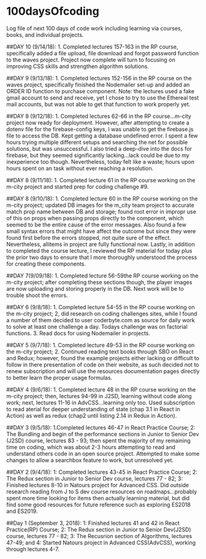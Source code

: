 # 100daysOfcoding
Log file of next 100 days of code work including learning via courses, books, and individual projects.

##DAY 10 (9/14/18): 1. Completed lectures 157-163 in the RP course, specifically added a file upload, file download and forgot password function to the waves project.  Project now complete will turn to focusing on improving CSS skills and strengthen algorithm solutions.

##DAY 9 (9/13/18): 1. Completed lectures 152-156 in the RP course on the waves project, specifically finished the Nodemailer set-up and added an ORDER ID function to purchase component.  Note: the lectures used a fake gmail account to send and receive, yet I chose to try to use the Ethereal test mail accounts, but was not able to get that function to work properly yet.

##DAY 8 (9/12/18): 1. Completed lectures 62-66 in the RP course...m-city project now ready for deployment.  However, after attempting to create a dotenv file for the firebase-config keys, I was unable to get the firebase.js file to access the DB.  Kept getting a database undefined error.  I spent a few hours trying multiple different setups and searching the net for possible solutions, but was unsuccessful.  I also tried a deep-dive into the docs for firebase, but they seemed significantly lacking...lack could be due to my inexperience too though.  Nevertheless, today felt like a waste; hours upon hours spent on an task without ever reaching a resolution.

##DAY 8 (9/11/18): 1. Completed lecture 61 in the RP course working on the m-city project and started prep for coding challenge #9.  

##DAY 8 (9/10/18): 1. Completed lecture 60 in the RP course working on the m-city project; updated DB images for the m_city team project to accurate match prop name between DB and storage; found root error in impropr use of this on props when passing props directly to the component, which seemed to be the entire cause of the error messages.  Also found a few small syntax errors that might have affect the outcome but since they were found first before the errors stopped, not quite sure of the effect.  Nevertheless, allitems in project are fully functional now.  Lastly, in addition to completed the course lecture, I reviewed the RP material for today plus the prior two days to ensure that I more thoroughly understood the process for creating these components.

##DAY 7(9/09/18): 1. Completed lecture 56-59the RP course working on the m-city project; after completing these sections though, the player images are now uploading and storing properly in the DB.  Next work will be to trouble shoot the errors.

##DAY 6 (9/8/18): 1. Completed lecture 54-55 in the RP course working on the m-city project; 2, did research on coding challenges sites, while I found a number of them decided to user coderbyte.com as source for daily work to solve at least one challenge a day.  Todays challenge was on factorial functions. 3. Read docs for using Nodemailer in projects.

##DAY 5 (9/7/18): 1. Completed lecture 49-53 in the RP course working on the m-city project; 2. Continued reading text books through SBO on React and Redux; however, found the example projects either lacking or difficult to follow in there presentation of code on their website, as such decided not to renew subscription and will use the resources documentation pages directly to better learn the proper usage formulas.

##DAY 4 (9/6/18):
    1. Completed lecture 48 in the RP course working on the m-city project; then, lectures 94-99 in J2SD, learning without code along work; next, lectures 11-16 in AdvCSS...learning only too.  Used subscription to read aterial for deeper understanding of state (chap 3.1 in React in Action) as well as redux (chap2 until listing 2.14 in Redux in Action).

##DAY 3 (9/5/18):
    1.Completed lectures 46-47 in React Practice Course; 2: The Bundling and begin of the performance sections in Junior to Senior Dev (J2SD) course, lectures 83 - 93; then spent the majority of my remaining time on coding, which was about 2-3 hours attempting to read and understand others code in an open source project. Attempted to make some changes to allow a searchbox feature to work, but unresolved yet.

##DAY 2 (9/4/18):
    1: Completed lectures 43-45 in React Practice Course; 2: The Redux section in Junior to Senior Dev course, lectures 77 - 82; 3: Finished lectures 8-10 in Natours project for Advanced CSS.  Did outside research reading from J to S dev course resources on roadmaps...probably spent more time looking for items then actually learning material, but did find some good resources for future reference such as exploring ES2018 and ES2019.

##Day 1 (September 3, 2018): 
  1: Finished lectures 41 and 42 in React Practice(RP) Course; 2: The Redux section in Junior to Senior Dev(J2SD) course, lectures 77 - 82; 3: The Recusrion section of Algorithms, lectures 47-49; and 4: Started Natours project in Advanced CSS(AdvCSS), working through lectures 4-7.
